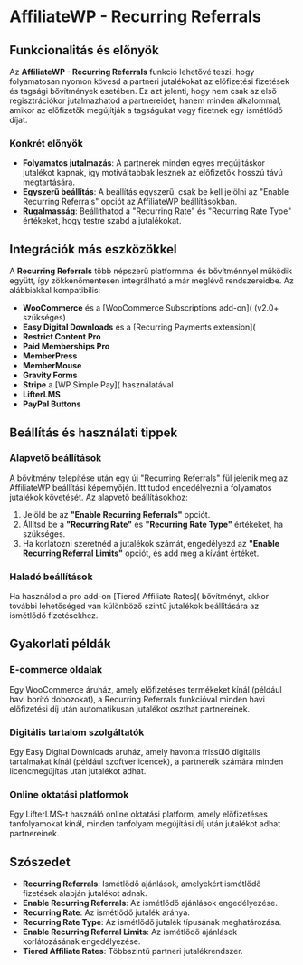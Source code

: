 # AffiliateWP - Recurring Referrals

## Funkcionalitás és előnyök

Az **AffiliateWP - Recurring Referrals** funkció lehetővé teszi, hogy folyamatosan nyomon kövesd a partneri jutalékokat az előfizetési fizetések és tagsági bővítmények esetében. Ez azt jelenti, hogy nem csak az első regisztrációkor jutalmazhatod a partnereidet, hanem minden alkalommal, amikor az előfizetők megújítják a tagságukat vagy fizetnek egy ismétlődő díjat.

### Konkrét előnyök

- **Folyamatos jutalmazás**: A partnerek minden egyes megújításkor jutalékot kapnak, így motiváltabbak lesznek az előfizetők hosszú távú megtartására.
- **Egyszerű beállítás**: A beállítás egyszerű, csak be kell jelölni az "Enable Recurring Referrals" opciót az AffiliateWP beállításokban.
- **Rugalmasság**: Beállíthatod a "Recurring Rate" és "Recurring Rate Type" értékeket, hogy testre szabd a jutalékokat.

## Integrációk más eszközökkel

A **Recurring Referrals** több népszerű platformmal és bővítménnyel működik együtt, így zökkenőmentesen integrálható a már meglévő rendszereidbe. Az alábbiakkal kompatibilis:

- **WooCommerce** és a [WooCommerce Subscriptions add-on]( (v2.0+ szükséges)
- **Easy Digital Downloads** és a [Recurring Payments extension]( 
- **Restrict Content Pro**
- **Paid Memberships Pro**
- **MemberPress**
- **MemberMouse**
- **Gravity Forms**
- **Stripe** a [WP Simple Pay]( használatával
- **LifterLMS**
- **PayPal Buttons**

## Beállítás és használati tippek

### Alapvető beállítások

A bővítmény telepítése után egy új "Recurring Referrals" fül jelenik meg az AffiliateWP beállítási képernyőjén. Itt tudod engedélyezni a folyamatos jutalékok követését. Az alapvető beállításokhoz:

1. Jelöld be az **"Enable Recurring Referrals"** opciót.
2. Állítsd be a **"Recurring Rate"** és **"Recurring Rate Type"** értékeket, ha szükséges.
3. Ha korlátozni szeretnéd a jutalékok számát, engedélyezd az **"Enable Recurring Referral Limits"** opciót, és add meg a kívánt értéket.

### Haladó beállítások

Ha használod a pro add-on [Tiered Affiliate Rates]( bővítményt, akkor további lehetőséged van különböző szintű jutalékok beállítására az ismétlődő fizetésekhez.

## Gyakorlati példák

### E-commerce oldalak

Egy WooCommerce áruház, amely előfizetéses termékeket kínál (például havi borító dobozokat), a Recurring Referrals funkcióval minden havi előfizetési díj után automatikusan jutalékot oszthat partnereinek.

### Digitális tartalom szolgáltatók

Egy Easy Digital Downloads áruház, amely havonta frissülő digitális tartalmakat kínál (például szoftverlicencek), a partnereik számára minden licencmegújítás után jutalékot adhat.

### Online oktatási platformok

Egy LifterLMS-t használó online oktatási platform, amely előfizetéses tanfolyamokat kínál, minden tanfolyam megújítási díj után jutalékot adhat partnereinek.

## Szószedet

- **Recurring Referrals**: Ismétlődő ajánlások, amelyekért ismétlődő fizetések alapján jutalékot adnak.
- **Enable Recurring Referrals**: Az ismétlődő ajánlások engedélyezése.
- **Recurring Rate**: Az ismétlődő jutalék aránya.
- **Recurring Rate Type**: Az ismétlődő jutalék típusának meghatározása.
- **Enable Recurring Referral Limits**: Az ismétlődő ajánlások korlátozásának engedélyezése.
- **Tiered Affiliate Rates**: Többszintű partneri jutalékrendszer.